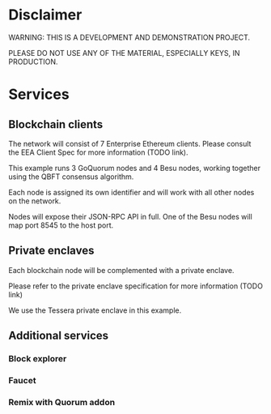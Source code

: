 # Disclaimer

WARNING: THIS IS A DEVELOPMENT AND DEMONSTRATION PROJECT.

PLEASE DO NOT USE ANY OF THE MATERIAL, ESPECIALLY KEYS, IN PRODUCTION.

# Services

## Blockchain clients
The network will consist of 7 Enterprise Ethereum clients. Please consult the EEA Client Spec for more information (TODO link).

This example runs 3 GoQuorum nodes and 4 Besu nodes, working together using the QBFT consensus algorithm.

Each node is assigned its own identifier and will work with all other nodes on the network.

Nodes will expose their JSON-RPC API in full. One of the Besu nodes will map port 8545 to the host port.

## Private enclaves

Each blockchain node will be complemented with a private enclave.

Please refer to the private enclave specification for more information (TODO link)

We use the Tessera private enclave in this example.

## Additional services

### Block explorer

### Faucet

### Remix with Quorum addon
